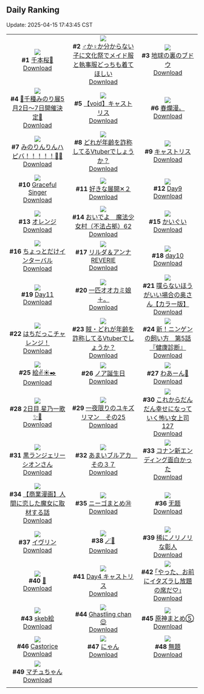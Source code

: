 ## Daily Ranking
Update: 2025-04-15 17:43:45 CST

|      |      |      |
| :----: | :----: | :----: |
| ![](https://i.pixiv.re/c/240x480/img-master/img/2025/04/13/00/05/15/129240533_p0_master1200.jpg)<br>**#1** [千本桜🌸](https://www.pixiv.net/artworks/129240533)<br>[Download](https://i.pixiv.re/img-original/img/2025/04/13/00/05/15/129240533_p0.jpg) | ![](https://i.pixiv.re/c/240x480/img-master/img/2025/04/13/00/00/07/129239888_p0_master1200.jpg)<br>**#2** [♂か♀か分からない子に文化祭でメイド服と執事服どっちも着てほしい](https://www.pixiv.net/artworks/129239888)<br>[Download](https://i.pixiv.re/img-original/img/2025/04/13/00/00/07/129239888_p0.jpg) | ![](https://i.pixiv.re/c/240x480/img-master/img/2025/04/14/07/30/02/129291805_p0_master1200.jpg)<br>**#3** [地球の裏のブドウ](https://www.pixiv.net/artworks/129291805)<br>[Download](https://i.pixiv.re/img-original/img/2025/04/14/07/30/02/129291805_p0.jpg) |
| ![](https://i.pixiv.re/c/240x480/img-master/img/2025/04/13/00/08/58/129240709_p0_master1200.jpg)<br>**#4** [🩵千種みのり展5月2日～7日開催決定🩵](https://www.pixiv.net/artworks/129240709)<br>[Download](https://i.pixiv.re/img-original/img/2025/04/13/00/08/58/129240709_p0.jpg) | ![](https://i.pixiv.re/c/240x480/img-master/img/2025/04/14/00/41/21/129284401_p0_master1200.jpg)<br>**#5** [【void】キャストリス](https://www.pixiv.net/artworks/129284401)<br>[Download](https://i.pixiv.re/img-original/img/2025/04/14/00/41/21/129284401_p0.jpg) | ![](https://i.pixiv.re/c/240x480/img-master/img/2025/04/13/12/33/15/129256466_p0_master1200.jpg)<br>**#6** [春爛漫。](https://www.pixiv.net/artworks/129256466)<br>[Download](https://i.pixiv.re/img-original/img/2025/04/13/12/33/15/129256466_p0.jpg) |
| ![](https://i.pixiv.re/c/240x480/img-master/img/2025/04/14/00/00/01/129282204_p0_master1200.jpg)<br>**#7** [みのりんりんハピバ！！！！！🎂🎉](https://www.pixiv.net/artworks/129282204)<br>[Download](https://i.pixiv.re/img-original/img/2025/04/14/00/00/01/129282204_p0.jpg) | ![](https://i.pixiv.re/c/240x480/img-master/img/2025/04/13/21/05/42/129274252_p0_master1200.jpg)<br>**#8** [どれが年齢を詐称してるVtuberでしょうか？](https://www.pixiv.net/artworks/129274252)<br>[Download](https://i.pixiv.re/img-original/img/2025/04/13/21/05/42/129274252_p0.png) | ![](https://i.pixiv.re/c/240x480/img-master/img/2025/04/14/20/25/02/129307500_p0_master1200.jpg)<br>**#9** [キャストリス](https://www.pixiv.net/artworks/129307500)<br>[Download](https://i.pixiv.re/img-original/img/2025/04/14/20/25/02/129307500_p0.jpg) |
| ![](https://i.pixiv.re/c/240x480/img-master/img/2025/04/13/01/03/14/129242865_p0_master1200.jpg)<br>**#10** [Graceful Singer](https://www.pixiv.net/artworks/129242865)<br>[Download](https://i.pixiv.re/img-original/img/2025/04/13/01/03/14/129242865_p0.jpg) | ![](https://i.pixiv.re/c/240x480/img-master/img/2025/04/13/14/10/42/129259323_p0_master1200.jpg)<br>**#11** [好きな展開✕２](https://www.pixiv.net/artworks/129259323)<br>[Download](https://i.pixiv.re/img-original/img/2025/04/13/14/10/42/129259323_p0.jpg) | ![](https://i.pixiv.re/c/240x480/img-master/img/2025/04/13/00/50/21/129242371_p0_master1200.jpg)<br>**#12** [Day9](https://www.pixiv.net/artworks/129242371)<br>[Download](https://i.pixiv.re/img-original/img/2025/04/13/00/50/21/129242371_p0.jpg) |
| ![](https://i.pixiv.re/c/240x480/img-master/img/2025/04/14/21/40/49/129310537_p0_master1200.jpg)<br>**#13** [オレンジ](https://www.pixiv.net/artworks/129310537)<br>[Download](https://i.pixiv.re/img-original/img/2025/04/14/21/40/49/129310537_p0.png) | ![](https://i.pixiv.re/c/240x480/img-master/img/2025/04/13/19/11/59/129269391_p0_master1200.jpg)<br>**#14** [おいでよ　魔法少女村（不法占拠）62](https://www.pixiv.net/artworks/129269391)<br>[Download](https://i.pixiv.re/img-original/img/2025/04/13/19/11/59/129269391_p0.png) | ![](https://i.pixiv.re/c/240x480/img-master/img/2025/04/13/13/54/37/129258845_p0_master1200.jpg)<br>**#15** [かいぐい](https://www.pixiv.net/artworks/129258845)<br>[Download](https://i.pixiv.re/img-original/img/2025/04/13/13/54/37/129258845_p0.png) |
| ![](https://i.pixiv.re/c/240x480/img-master/img/2025/04/14/00/00/08/129282278_p0_master1200.jpg)<br>**#16** [ちょっとだけインターバル](https://www.pixiv.net/artworks/129282278)<br>[Download](https://i.pixiv.re/img-original/img/2025/04/14/00/00/08/129282278_p0.jpg) | ![](https://i.pixiv.re/c/240x480/img-master/img/2025/04/13/03/51/14/129246613_p0_master1200.jpg)<br>**#17** [リルダ＆アンナ REVERIE](https://www.pixiv.net/artworks/129246613)<br>[Download](https://i.pixiv.re/img-original/img/2025/04/13/03/51/14/129246613_p0.jpg) | ![](https://i.pixiv.re/c/240x480/img-master/img/2025/04/13/00/51/22/129242411_p0_master1200.jpg)<br>**#18** [day10](https://www.pixiv.net/artworks/129242411)<br>[Download](https://i.pixiv.re/img-original/img/2025/04/13/00/51/22/129242411_p0.jpg) |
| ![](https://i.pixiv.re/c/240x480/img-master/img/2025/04/14/00/42/09/129284430_p0_master1200.jpg)<br>**#19** [Day11](https://www.pixiv.net/artworks/129284430)<br>[Download](https://i.pixiv.re/img-original/img/2025/04/14/00/42/09/129284430_p0.jpg) | ![](https://i.pixiv.re/c/240x480/img-master/img/2025/04/13/14/06/11/129259240_p0_master1200.jpg)<br>**#20** [一匹オオカミ娘＋。](https://www.pixiv.net/artworks/129259240)<br>[Download](https://i.pixiv.re/img-original/img/2025/04/13/14/06/11/129259240_p0.jpg) | ![](https://i.pixiv.re/c/240x480/img-master/img/2025/04/13/00/04/00/129240475_p0_master1200.jpg)<br>**#21** [喋らないほうがいい場合の奥さん【カラー版】](https://www.pixiv.net/artworks/129240475)<br>[Download](https://i.pixiv.re/img-original/img/2025/04/13/00/04/00/129240475_p0.jpg) |
| ![](https://i.pixiv.re/c/240x480/img-master/img/2025/04/14/12/14/06/129296224_p0_master1200.jpg)<br>**#22** [はちだっこチャレンジ！](https://www.pixiv.net/artworks/129296224)<br>[Download](https://i.pixiv.re/img-original/img/2025/04/14/12/14/06/129296224_p0.png) | ![](https://i.pixiv.re/c/240x480/img-master/img/2025/04/14/21/03/01/129309088_p0_master1200.jpg)<br>**#23** [賊・どれが年齢を詐称してるVtuberでしょうか？](https://www.pixiv.net/artworks/129309088)<br>[Download](https://i.pixiv.re/img-original/img/2025/04/14/21/03/01/129309088_p0.png) | ![](https://i.pixiv.re/c/240x480/img-master/img/2025/04/14/10/11/14/129294172_p0_master1200.jpg)<br>**#24** [新！ニンゲンの飼い方　第5話『健康診断』](https://www.pixiv.net/artworks/129294172)<br>[Download](https://i.pixiv.re/img-original/img/2025/04/14/10/11/14/129294172_p0.png) |
| ![](https://i.pixiv.re/c/240x480/img-master/img/2025/04/13/20/03/12/129271519_p0_master1200.jpg)<br>**#25** [絵✌️☀️✒️](https://www.pixiv.net/artworks/129271519)<br>[Download](https://i.pixiv.re/img-original/img/2025/04/13/20/03/12/129271519_p0.png) | ![](https://i.pixiv.re/c/240x480/img-master/img/2025/04/14/19/20/57/129305266_p0_master1200.jpg)<br>**#26** [ノア誕生日](https://www.pixiv.net/artworks/129305266)<br>[Download](https://i.pixiv.re/img-original/img/2025/04/14/19/20/57/129305266_p0.jpg) | ![](https://i.pixiv.re/c/240x480/img-master/img/2025/04/13/00/25/00/129241412_p0_master1200.jpg)<br>**#27** [わあーん🩷](https://www.pixiv.net/artworks/129241412)<br>[Download](https://i.pixiv.re/img-original/img/2025/04/13/00/25/00/129241412_p0.jpg) |
| ![](https://i.pixiv.re/c/240x480/img-master/img/2025/04/13/02/03/11/129244554_p0_master1200.jpg)<br>**#28** [2日目,星乃一歌✨️🎸](https://www.pixiv.net/artworks/129244554)<br>[Download](https://i.pixiv.re/img-original/img/2025/04/13/02/03/11/129244554_p0.jpg) | ![](https://i.pixiv.re/c/240x480/img-master/img/2025/04/13/20/40/49/129273006_p0_master1200.jpg)<br>**#29** [一夜限りのユキズリマン　その25](https://www.pixiv.net/artworks/129273006)<br>[Download](https://i.pixiv.re/img-original/img/2025/04/13/20/40/49/129273006_p0.png) | ![](https://i.pixiv.re/c/240x480/img-master/img/2025/04/13/17/00/12/129264433_p0_master1200.jpg)<br>**#30** [これからだんだん幸せになっていく怖い女上司127](https://www.pixiv.net/artworks/129264433)<br>[Download](https://i.pixiv.re/img-original/img/2025/04/13/17/00/12/129264433_p0.jpg) |
| ![](https://i.pixiv.re/c/240x480/img-master/img/2025/04/13/00/00/32/129240090_p0_master1200.jpg)<br>**#31** [黒ランジェリーシオンさん](https://www.pixiv.net/artworks/129240090)<br>[Download](https://i.pixiv.re/img-original/img/2025/04/13/00/00/32/129240090_p0.png) | ![](https://i.pixiv.re/c/240x480/img-master/img/2025/04/13/00/00/08/129239896_p0_master1200.jpg)<br>**#32** [あまいブルアカ　その３７](https://www.pixiv.net/artworks/129239896)<br>[Download](https://i.pixiv.re/img-original/img/2025/04/13/00/00/08/129239896_p0.png) | ![](https://i.pixiv.re/c/240x480/img-master/img/2025/04/13/16/36/21/129263680_p0_master1200.jpg)<br>**#33** [コナン新エンディング面白かった](https://www.pixiv.net/artworks/129263680)<br>[Download](https://i.pixiv.re/img-original/img/2025/04/13/16/36/21/129263680_p0.jpg) |
| ![](https://i.pixiv.re/c/240x480/img-master/img/2025/04/14/19/25/38/129305393_p0_master1200.jpg)<br>**#34** [【商業漫画】人間に恋した魔女に取材する話](https://www.pixiv.net/artworks/129305393)<br>[Download](https://i.pixiv.re/img-original/img/2025/04/14/19/25/38/129305393_p0.jpg) | ![](https://i.pixiv.re/c/240x480/img-master/img/2025/04/14/18/03/49/129303012_p0_master1200.jpg)<br>**#35** [ニーゴまとめ㊳](https://www.pixiv.net/artworks/129303012)<br>[Download](https://i.pixiv.re/img-original/img/2025/04/14/18/03/49/129303012_p0.jpg) | ![](https://i.pixiv.re/c/240x480/img-master/img/2025/04/13/00/00/14/129239951_p0_master1200.jpg)<br>**#36** [无题](https://www.pixiv.net/artworks/129239951)<br>[Download](https://i.pixiv.re/img-original/img/2025/04/13/00/00/14/129239951_p0.png) |
| ![](https://i.pixiv.re/c/240x480/img-master/img/2025/04/13/20/27/22/129272443_p0_master1200.jpg)<br>**#37** [イヴリン](https://www.pixiv.net/artworks/129272443)<br>[Download](https://i.pixiv.re/img-original/img/2025/04/13/20/27/22/129272443_p0.png) | ![](https://i.pixiv.re/c/240x480/img-master/img/2025/04/14/00/00/23/129282400_p0_master1200.jpg)<br>**#38** [🪄🖤](https://www.pixiv.net/artworks/129282400)<br>[Download](https://i.pixiv.re/img-original/img/2025/04/14/00/00/23/129282400_p0.png) | ![](https://i.pixiv.re/c/240x480/img-master/img/2025/04/13/18/12/41/129267118_p0_master1200.jpg)<br>**#39** [稀にノリノリな彰人](https://www.pixiv.net/artworks/129267118)<br>[Download](https://i.pixiv.re/img-original/img/2025/04/13/18/12/41/129267118_p0.png) |
| ![](https://i.pixiv.re/c/240x480/img-master/img/2025/04/13/23/02/42/129279602_p0_master1200.jpg)<br>**#40** [🦋](https://www.pixiv.net/artworks/129279602)<br>[Download](https://i.pixiv.re/img-original/img/2025/04/13/23/02/42/129279602_p0.jpg) | ![](https://i.pixiv.re/c/240x480/img-master/img/2025/04/13/12/49/14/129256881_p0_master1200.jpg)<br>**#41** [Day4 キャストリス](https://www.pixiv.net/artworks/129256881)<br>[Download](https://i.pixiv.re/img-original/img/2025/04/13/12/49/14/129256881_p0.jpg) | ![](https://i.pixiv.re/c/240x480/img-master/img/2025/04/14/17/13/48/129301600_p0_master1200.jpg)<br>**#42** [｢やった、お前にイタズラし放題の席だ♡｣](https://www.pixiv.net/artworks/129301600)<br>[Download](https://i.pixiv.re/img-original/img/2025/04/14/17/13/48/129301600_p0.jpg) |
| ![](https://i.pixiv.re/c/240x480/img-master/img/2025/04/13/21/40/29/129275743_p0_master1200.jpg)<br>**#43** [skeb絵](https://www.pixiv.net/artworks/129275743)<br>[Download](https://i.pixiv.re/img-original/img/2025/04/13/21/40/29/129275743_p0.png) | ![](https://i.pixiv.re/c/240x480/img-master/img/2025/04/13/20/39/11/129272944_p0_master1200.jpg)<br>**#44** [Ghastling chan 😌](https://www.pixiv.net/artworks/129272944)<br>[Download](https://i.pixiv.re/img-original/img/2025/04/13/20/39/11/129272944_p0.png) | ![](https://i.pixiv.re/c/240x480/img-master/img/2025/04/14/18/42/27/129304078_p0_master1200.jpg)<br>**#45** [原神まとめ⑤](https://www.pixiv.net/artworks/129304078)<br>[Download](https://i.pixiv.re/img-original/img/2025/04/14/18/42/27/129304078_p0.jpg) |
| ![](https://i.pixiv.re/c/240x480/img-master/img/2025/04/13/09/58/42/129252326_p0_master1200.jpg)<br>**#46** [Castorice](https://www.pixiv.net/artworks/129252326)<br>[Download](https://i.pixiv.re/img-original/img/2025/04/13/09/58/42/129252326_p0.jpg) | ![](https://i.pixiv.re/c/240x480/img-master/img/2025/04/13/10/07/35/129252587_p0_master1200.jpg)<br>**#47** [にゃん](https://www.pixiv.net/artworks/129252587)<br>[Download](https://i.pixiv.re/img-original/img/2025/04/13/10/07/35/129252587_p0.jpg) | ![](https://i.pixiv.re/c/240x480/img-master/img/2025/04/14/01/43/43/129286435_p0_master1200.jpg)<br>**#48** [無題](https://www.pixiv.net/artworks/129286435)<br>[Download](https://i.pixiv.re/img-original/img/2025/04/14/01/43/43/129286435_p0.png) |
| ![](https://i.pixiv.re/c/240x480/img-master/img/2025/04/14/00/03/40/129282798_p0_master1200.jpg)<br>**#49** [マチュちゃん](https://www.pixiv.net/artworks/129282798)<br>[Download](https://i.pixiv.re/img-original/img/2025/04/14/00/03/40/129282798_p0.png) |
|      |      |
